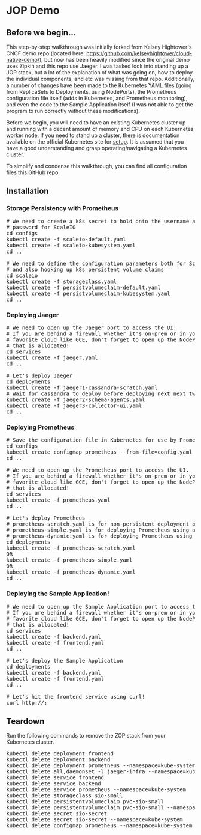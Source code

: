 # JOP Demo

## Before we begin...

This step-by-step walkthrough was initially forked from Kelsey Hightower's CNCF demo repo (located here: https://github.com/kelseyhightower/cloud-native-demo/), but now has been heavily modified since the original demo uses Zipkin and this repo use Jaeger. I was tasked look into standing up a JOP stack, but a lot of the explanation of what was going on, how to deploy the individual components, and etc was missing from that repo. Additionally, a number of changes have been made to the Kubernetes YAML files (going from ReplicaSets to Deployments, using NodePorts), the Prometheus configuration file itself (adds in Kubernetes, and Prometheus monitoring), and even the code to the Sample Application itself (I was not able to get the program to run correctly without these modifications).

Before we begin, you will need to have an existing Kubernetes cluster up and running with a decent amount of memory and CPU on each Kubernetes worker node. If you need to stand up a cluster, there is documentation available on the official Kubernetes site for [setup](https://kubernetes.io/docs/setup/). It is assumed that you have a good understanding and grasp operating/navigating a Kubernetes cluster.

To simplify and condense this walkthrough, you can find all configuration files this GitHub repo.

## Installation

### Storage Persistency with Prometheus
<pre>
# We need to create a k8s secret to hold onto the username and
# password for ScaleIO
cd configs
kubectl create -f scaleio-default.yaml
kubectl create -f scaleio-kubesystem.yaml
cd ..

# We need to define the configuration parameters both for ScaleIO
# and also hooking up k8s persistent volume claims
cd scaleio
kubectl create -f storageclass.yaml
kubectl create -f persistvolumeclaim-default.yaml
kubectl create -f persistvolumeclaim-kubesystem.yaml
cd ..
</pre>

### Deploying Jaeger
<pre>
# We need to open up the Jaeger port to access the UI.
# If you are behind a firewall whether it's on-prem or in your
# favorite cloud like GCE, don't forget to open up the NodePort
# that is allocated!
cd services
kubectl create -f jaeger.yaml
cd ..

# Let's deploy Jaeger
cd deployments
kubectl create -f jaeger1-cassandra-scratch.yaml
# Wait for cassandra to deploy before deploying next next two components
kubectl create -f jaeger2-schema-agents.yaml
kubectl create -f jaeger3-collector-ui.yaml
cd ..
</pre>

### Deploying Prometheus
<pre>
# Save the configuration file in Kubernetes for use by Prometheus
cd configs
kubectl create configmap prometheus --from-file=config.yaml --namespace=kube-system
cd ..

# We need to open up the Prometheus port to access the UI.
# If you are behind a firewall whether it's on-prem or in your
# favorite cloud like GCE, don't forget to open up the NodePort
# that is allocated!
cd services
kubectl create -f prometheus.yaml
cd ..

# Let's deploy Prometheus
# prometheus-scratch.yaml is for non-persistent deployment of Prometheus
# prometheus-simple.yaml is for deploying Prometheus using a pre-created ScaleIO volume named prometheus
# prometheus-dynamic.yaml is for deploying Prometheus using a k8s persistent volume claim
cd deployments
kubectl create -f prometheus-scratch.yaml
OR
kubectl create -f prometheus-simple.yaml
OR
kubectl create -f prometheus-dynamic.yaml
cd ..
</pre>

### Deploying the Sample Application!
<pre>
# We need to open up the Sample Application port to access the Front UI.
# If you are behind a firewall whether it's on-prem or in your
# favorite cloud like GCE, don't forget to open up the NodePort
# that is allocated!
cd services
kubectl create -f backend.yaml
kubectl create -f frontend.yaml
cd ..

# Let's deploy the Sample Application
cd deployments
kubectl create -f backend.yaml
kubectl create -f frontend.yaml
cd ..

# Let's hit the frontend service using curl!
curl http://<PUBLIC_IP_ADDRESS>:<NodePort>
</pre>

## Teardown

Run the following commands to remove the ZOP stack from your Kubernetes cluster.
<pre>
kubectl delete deployment frontend
kubectl delete deployment backend
kubectl delete deployment prometheus --namespace=kube-system
kubectl delete all,daemonset -l jaeger-infra --namespace=kube-system
kubectl delete service frontend
kubectl delete service backend
kubectl delete service prometheus --namespace=kube-system
kubectl delete storageclass sio-small
kubectl delete persistentvolumeclaim pvc-sio-small
kubectl delete persistentvolumeclaim pvc-sio-small --namespace=kube-system
kubectl delete secret sio-secret
kubectl delete secret sio-secret --namespace=kube-system
kubectl delete configmap prometheus --namespace=kube-system
</pre>
